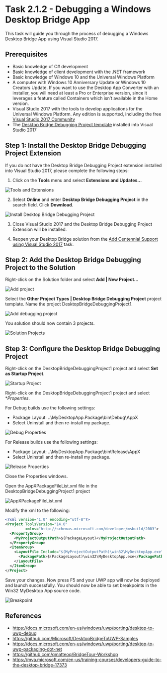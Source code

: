 # Task 2.1.2 - Debugging a Windows Desktop Bridge App

This task will guide you through the process of debugging a Windows Desktop Bridge App using Visual Studio 2017. 

## Prerequisites 

* Basic knowledge of C# development
* Basic knowledge of client development with the .NET framework
* Basic knowledge of Windows 10 and the Universal Windows Platform
* A computer with Windows 10 Anniversary Update or Windows 10 Creators Update. If you want to use the Desktop App Converter with an installer, you will need at least a Pro or Enterprise version, since it leverages a feature called Containers which isn’t available in the Home version.
* Visual Studio 2017 with the tools to develop applications for the Universal Windows Platform. Any edition is supported, including the free [Visual Studio 2017 Community](https://www.visualstudio.com/vs/community/)
* The [Desktop Bridge Debugging Project template](https://marketplace.visualstudio.com/items?itemName=VisualStudioProductTeam.DesktoptoUWPPackagingProject) installed into Visual Studio 2017


## Step 1: Install the Desktop Bridge Debugging Project Extension

If you do not have the Desktop Bridge Debugging Project extension installed into Visual Studio 2017, please complete the following steps:

1. Click on the **Tools** menu and select **Extensions and Updates...**

![Tools and Extensions](images/212-extensions.png)

2. Select **Online** and enter **Desktop Bridge Debugging Project** in the search field. Click **Download**.

![Install Desktop Bridge Debugging Project](images/212-install-debugging-project.png)

3. Close Visual Studio 2017 and the Desktop Bridge Debugging Project Extension will be installed.

4. Reopen your Desktop Bridge solution from the [Add Centennial Support using Visual Studio 2017](211_Centennial.md) task.

## Step 2: Add the Desktop Bridge Debugging Project to the Solution

Right-click on the Solution folder and select **Add | New Project...**

![Add project](images/212-add-project.png)

Select the **Other Project Types | Desktop Bridge Debugging Project** project template. Name the project DesktopBridgeDebuggingProject1.

![Add debugging project](images/212-new-debugging-project.png)

You solution should now contain 3 projects.

![Solution Projects](images/212-solution-projects.png)

## Step 3: Configure the Desktop Bridge Debugging Project

Right-click on the DesktopBridgeDebuggingProject1 project and select **Set as Startup Project**. 

![Startup Project](images/212-startup-project.png)

Right-click on the DesktopBridgeDebuggingProject1 project and select **Properties*. 

For Debug builds use the following settings:

* Package Layout: ..\MyDesktopApp.Package\bin\Debug\AppX
* Select Uninstall and then re-install my package.

![Debug Properties](images/212-debug-properties.png)

For Release builds use the following settings:

* Package Layout: ..\MyDesktopApp.Package\bin\Release\AppX
* Select Uninstall and then re-install my package.

![Release Properties](images/212-release-properties.png)

Close the Properties windows.

Open the AppXPackageFileList.xml file in the DesktopBridgeDebuggingProject1 project

![AppXPackageFileList.xml](images/212-appXPackageFileList.png)

Modify the xml to the following:

```xml
<?xml version="1.0" encoding="utf-8"?>
<Project ToolsVersion="14.0"
         xmlns="http://schemas.microsoft.com/developer/msbuild/2003">
  <PropertyGroup>
    <MyProjectOutputPath>$(PackageLayout)</MyProjectOutputPath>
  </PropertyGroup>
  <ItemGroup>
    <LayoutFile Include="$(MyProjectOutputPath)\win32\MyDesktopApp.exe">
      <PackagePath>$(PackageLayout)\win32\MyDesktopApp.exe</PackagePath>
    </LayoutFile>
  </ItemGroup>
</Project>
```
Save your changes. Now press F5 and your UWP app will now be deployed and launch successfully. You should now be able to set breakpoints in the Win32 MyDesktop App source code.

![Breakpoint](images/212-breakpoint.png)

## References
* https://docs.microsoft.com/en-us/windows/uwp/porting/desktop-to-uwp-debug
* https://github.com/Microsoft/DesktopBridgeToUWP-Samples 
* https://docs.microsoft.com/en-us/windows/uwp/porting/desktop-to-uwp-packaging-dot-net 
* https://github.com/qmatteoq/BridgeTour-Workshop
* https://mva.microsoft.com/en-us/training-courses/developers-guide-to-the-desktop-bridge-17373
